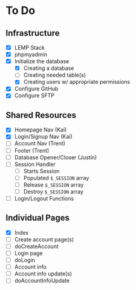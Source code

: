 # To Do

## Infrastructure
- [x] LEMP Stack
- [x] phpmyadmin
- [x] Initialize the database
	- [x] Creating a database
	- [ ] Creating needed table(s)
	- [x] Creating users w/ appropriate permissions
- [x] Configure GitHub
- [x] Configure SFTP

## Shared Resources
- [x] Homepage Nav	(Kai)
- [x] Login/Signup Nav	(Kai)
- [ ] Account Nav	(Trent)
- [ ] Footer	(Trent)
- [ ] Database Opener/Closer	(Justin)
- [ ] Session Handler
	- [ ] Starts Session
	- [ ] Populated `$_SESSION` array
	- [ ] Release `$_SESSION` array
	- [ ] Destroy `$_SESSION` array
- [ ] Login/Logout Functions

## Individual Pages
- [x] Index
- [ ] Create account page(s)
- [ ] doCreateAccount
- [ ] Login page
- [ ] doLogin
- [ ] Account info
- [ ] Account info update(s)
- [ ] doAccountInfoUpdate
